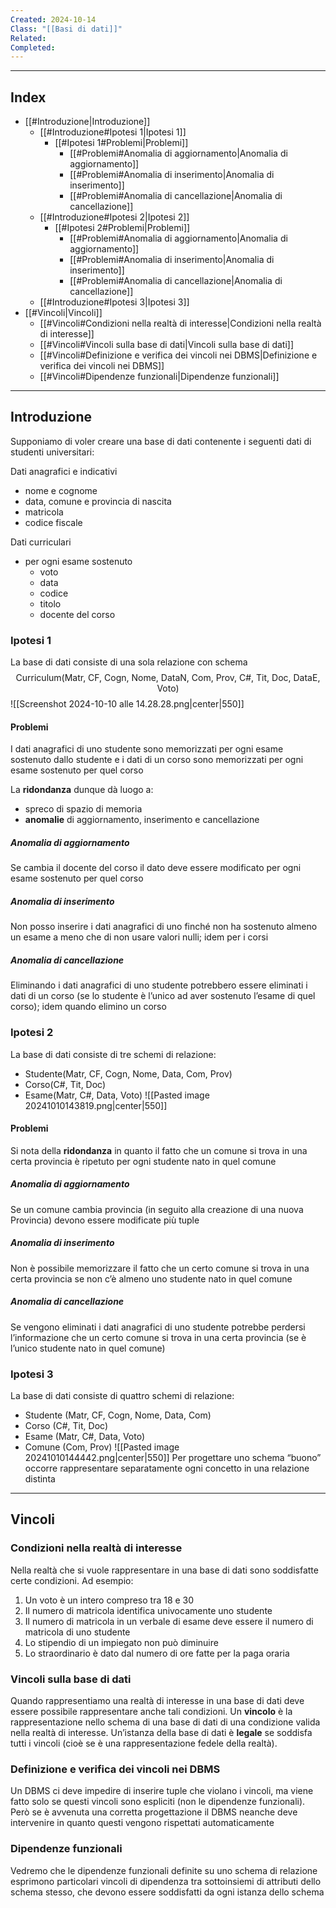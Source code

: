 ```yaml
---
Created: 2024-10-14
Class: "[[Basi di dati]]"
Related: 
Completed:
---
```

---
## Index
- [[#Introduzione|Introduzione]]
	- [[#Introduzione#Ipotesi 1|Ipotesi 1]]
		- [[#Ipotesi 1#Problemi|Problemi]]
			- [[#Problemi#Anomalia di aggiornamento|Anomalia di aggiornamento]]
			- [[#Problemi#Anomalia di inserimento|Anomalia di inserimento]]
			- [[#Problemi#Anomalia di cancellazione|Anomalia di cancellazione]]
	- [[#Introduzione#Ipotesi 2|Ipotesi 2]]
		- [[#Ipotesi 2#Problemi|Problemi]]
			- [[#Problemi#Anomalia di aggiornamento|Anomalia di aggiornamento]]
			- [[#Problemi#Anomalia di inserimento|Anomalia di inserimento]]
			- [[#Problemi#Anomalia di cancellazione|Anomalia di cancellazione]]
	- [[#Introduzione#Ipotesi 3|Ipotesi 3]]
- [[#Vincoli|Vincoli]]
	- [[#Vincoli#Condizioni nella realtà di interesse|Condizioni nella realtà di interesse]]
	- [[#Vincoli#Vincoli sulla base di dati|Vincoli sulla base di dati]]
	- [[#Vincoli#Definizione e verifica dei vincoli nei DBMS|Definizione e verifica dei vincoli nei DBMS]]
	- [[#Vincoli#Dipendenze funzionali|Dipendenze funzionali]]
---
## Introduzione
Supponiamo di voler creare una base di dati contenente i seguenti dati di studenti universitari:

Dati anagrafici e indicativi
- nome e cognome
- data, comune e provincia di nascita
- matricola
- codice fiscale

Dati curriculari
- per ogni esame sostenuto
	- voto
	- data
	- codice
	- titolo
	- docente del corso

### Ipotesi 1
La base di dati consiste di una sola relazione con schema
$$
\text{Curriculum(Matr, CF, Cogn, Nome, DataN, Com, Prov, C\#, Tit, Doc, DataE, Voto)}
$$
![[Screenshot 2024-10-10 alle 14.28.28.png|center|550]]
#### Problemi
I dati anagrafici di uno studente sono memorizzati per ogni esame sostenuto dallo studente e i dati di un corso sono memorizzati per ogni esame sostenuto per quel corso

La **ridondanza** dunque dà luogo a:
- spreco di spazio di memoria
- **anomalie** di aggiornamento, inserimento e cancellazione

##### Anomalia di aggiornamento
Se cambia il docente del corso il dato deve essere modificato per ogni esame sostenuto per quel corso
##### Anomalia di inserimento
Non posso inserire i dati anagrafici di uno finché non ha sostenuto almeno un esame a meno che di non usare valori nulli; idem per i corsi
##### Anomalia di cancellazione
Eliminando i dati anagrafici di uno studente potrebbero essere eliminati i dati di un corso (se lo studente è l’unico ad aver sostenuto l’esame di quel corso); idem quando elimino un corso

### Ipotesi 2
La base di dati consiste di tre schemi di relazione:
- $\text{Studente(Matr, CF, Cogn, Nome, Data, Com, Prov)}$
- $\text{Corso(C\#, Tit, Doc)}$
- $\text{Esame(Matr, C\#, Data, Voto)}$
![[Pasted image 20241010143819.png|center|550]]

#### Problemi
Si nota della **ridondanza** in quanto il fatto che un comune si trova in una certa provincia è ripetuto per ogni studente nato in quel comune

##### Anomalia di aggiornamento
Se un comune cambia provincia (in seguito alla creazione di una nuova Provincia) devono essere modificate più tuple
##### Anomalia di inserimento
Non è possibile memorizzare il fatto che un certo comune si trova in una certa provincia se non c’è almeno uno studente nato in quel comune
##### Anomalia di cancellazione
Se vengono eliminati i dati anagrafici di uno studente potrebbe perdersi l’informazione che un certo comune si trova in una certa provincia (se è l’unico studente nato in quel comune)

### Ipotesi 3
La base di dati consiste di quattro schemi di relazione:
- $\text{Studente (Matr, CF, Cogn, Nome, Data, Com)}$
- $\text{Corso (C\#, Tit, Doc)}$
- $\text{Esame (Matr, C\#, Data, Voto)}$
- $\text{Comune (Com, Prov)}$
![[Pasted image 20241010144442.png|center|550]]
Per progettare uno schema “buono” occorre rappresentare separatamente ogni concetto in una relazione distinta

---
## Vincoli
### Condizioni nella realtà di interesse
Nella realtà che si vuole rappresentare in una base di dati sono soddisfatte certe condizioni. Ad esempio:
1. Un voto è un intero compreso tra 18 e 30
2. Il numero di matricola identifica univocamente uno studente
3. Il numero di matricola in un verbale di esame deve essere il numero di matricola di uno studente
4. Lo stipendio di un impiegato non può diminuire
5. Lo straordinario è dato dal numero di ore fatte per la paga oraria

### Vincoli sulla base di dati
Quando rappresentiamo una realtà di interesse in una base di dati deve essere possibile rappresentare anche tali condizioni.
Un **vincolo** è la rappresentazione nello schema di una base di dati di una condizione valida nella realtà di interesse.
Un’istanza della base di dati è **legale** se soddisfa tutti i vincoli (cioè se è una rappresentazione fedele della realtà).

### Definizione e verifica dei vincoli nei DBMS
Un DBMS ci deve impedire di inserire tuple che violano i vincoli, ma viene fatto solo se questi vincoli sono espliciti (non le dipendenze funzionali). Però se è avvenuta una corretta progettazione il DBMS neanche deve intervenire in quanto questi vengono rispettati automaticamente

### Dipendenze funzionali
Vedremo che le dipendenze funzionali definite su uno schema di relazione esprimono particolari vincoli di dipendenza tra sottoinsiemi di attributi dello schema stesso, che devono essere soddisfatti da ogni istanza dello schema